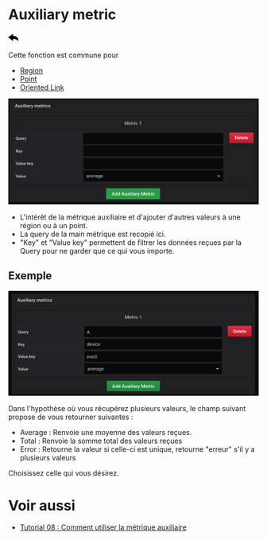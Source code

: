 # Auxiliary metric

[![](../../screenshots/other/Go-back.png)](coordinates.md)

Cette fonction est commune pour

- [Region](coordinates-space-region.md)
- [Point](coordinates-space-point.md)
- [Oriented Link](coordinates-space-link.md)

![main metric](../../screenshots/editor/coordinates/auxiliary-metric/metric.png)

- L'intérêt de la métrique auxiliaire et d'ajouter d'autres valeurs à une région ou à un point.
- La query de la main métrique est recopié ici.
- "Key" et "Value key" permettent de filtrer les données reçues par la Query pour ne garder que ce qui vous importe.

## Exemple

![main metric](../../screenshots/editor/coordinates/auxiliary-metric/metric-key.png)

Dans l'hypothèse où vous récupérez plusieurs valeurs, le champ suivant propose de vous retourner suivantes :

- Average : Renvoie une moyenne des valeurs reçues.
- Total : Renvoie la somme total des valeurs reçues
- Error : Retourne la valeur si celle-ci est unique, retourne "erreur" s'il y a plusieurs valeurs

Choisissez celle qui vous désirez.

# Voir aussi

- [Tutorial 08 : Comment utiliser la métrique auxiliaire](../demo/tutorial08.md)
